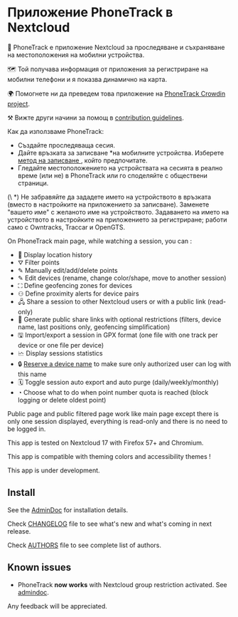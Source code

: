 # Приложение PhoneTrack в Nextcloud

📱 PhoneTrack е приложение Nextcloud за проследяване и съхраняване на местоположения на мобилни устройства.

🗺 Той получава информация от приложения за регистриране на мобилни телефони и я показва динамично на карта.

🌍 Помогнете ни да преведем това приложение на [PhoneTrack Crowdin project](https://crowdin.com/project/phonetrack).

⚒ Вижте други начини за помощ в [contribution guidelines](https://gitlab.com/eneiluj/phonetrack-oc/blob/master/CONTRIBUTING.md).

Как да използваме PhoneTrack:

* Създайте проследяваща сесия.
* Дайте връзката за записване \*на мобилните устройства. Изберете [ метод на записване ](https://gitlab.com/eneiluj/phonetrack-oc/wikis/userdoc#logging-methods), който предпочитате.
* Гледайте местоположението на устройствата на сесията в реално време (или не) в PhoneTrack или го споделяйте с обществени страници.

(\ *) Не забравяйте да зададете името на устройството в връзката (вместо в настройките на приложението за записване). Заменете "вашето име" с желаното име на устройството. Задаването на името на устройството в настройките на приложението за регистриране; работи само с Owntracks, Traccar и OpenGTS.

On PhoneTrack main page, while watching a session, you can :

* 📍 Display location history
* ⛛ Filter points
* ✎ Manually edit/add/delete points
* ✎ Edit devices (rename, change color/shape, move to another session)
* ⛶ Define geofencing zones for devices
* ⚇ Define proximity alerts for device pairs
* 🖧 Share a session to other Nextcloud users or with a public link (read-only)
* 🔗 Generate public share links with optional restrictions (filters, device name, last positions only, geofencing simplification)
* 🖫 Import/export a session in GPX format (one file with one track per device or one file per device)
* 🗠 Display sessions statistics
* 🔒 [Reserve a device name](https://gitlab.com/eneiluj/phonetrack-oc/wikis/userdoc#device-name-reservation) to make sure only authorized user can log with this name
* 🗓 Toggle session auto export and auto purge (daily/weekly/monthly)
* ◔ Choose what to do when point number quota is reached (block logging or delete oldest point)

Public page and public filtered page work like main page except there is only one session displayed, everything is read-only and there is no need to be logged in.

This app is tested on Nextcloud 17 with Firefox 57+ and Chromium.

This app is compatible with theming colors and accessibility themes !

This app is under development.

## Install

See the [AdminDoc](https://gitlab.com/eneiluj/phonetrack-oc/wikis/admindoc) for installation details.

Check [CHANGELOG](https://gitlab.com/eneiluj/phonetrack-oc/blob/master/CHANGELOG.md#change-log) file to see what's new and what's coming in next release.

Check [AUTHORS](https://gitlab.com/eneiluj/phonetrack-oc/blob/master/AUTHORS.md#authors) file to see complete list of authors.

## Known issues

* PhoneTrack **now works** with Nextcloud group restriction activated. See [admindoc](https://gitlab.com/eneiluj/phonetrack-oc/wikis/admindoc#issue-with-phonetrack-restricted-to-some-groups-in-nextcloud).

Any feedback will be appreciated.